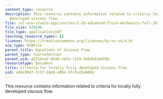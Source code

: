 ```yaml
---
content_type: resource
description: This resource contains information related to criteria for locally fully
  developed viscous flow.
file: /ol-ocw-studio-app/courses/2-25-advanced-fluid-mechanics-fall-2013/a40c99d77c5f2849a8645fcfa15a606a_MIT2_25F13_Criter_for_lo.pdf
file_size: 529296
file_type: application/pdf
learning_resource_types: []
license: https://creativecommons.org/licenses/by-nc-sa/4.0/
ocw_type: OCWFile
parent_title: Equations of Viscous Flow
parent_type: CourseSection
parent_uid: d2514ce2-d6a0-cbfe-1129-3e826418df0b
resourcetype: Document
title: Criteria for locally fully developed viscous flow
uid: a40c99d7-7c5f-2849-a864-5fcfa15a606a
---
```

This resource contains information related to criteria for locally fully developed viscous flow.
